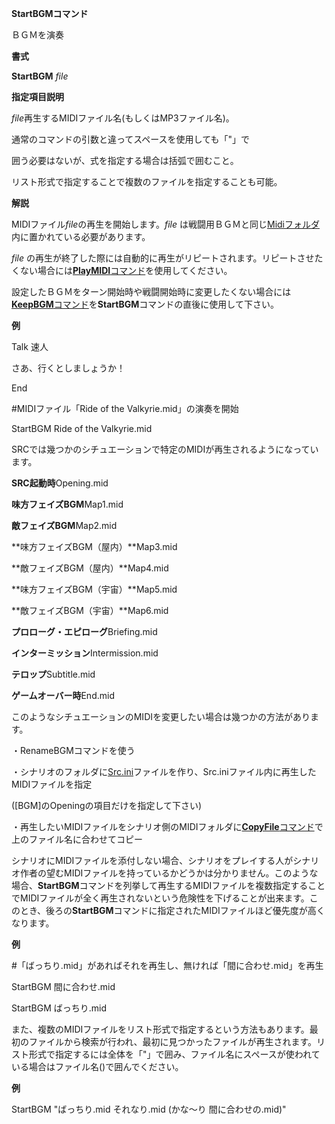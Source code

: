 **StartBGMコマンド**

ＢＧＭを演奏

**書式**

**StartBGM** *file*

**指定項目説明**

*file*再生するMIDIファイル名(もしくはMP3ファイル名)。

通常のコマンドの引数と違ってスペースを使用しても「"」で

囲う必要はないが、式を指定する場合は括弧で囲むこと。

リスト形式で指定することで複数のファイルを指定することも可能。

**解説**

MIDIファイル*file*の再生を開始します。*file* は戦闘用ＢＧＭと同じ[Midiフォルダ](Midiフォルダ.md)内に置かれている必要があります。

*file* の再生が終了した際には自動的に再生がリピートされます。リピートさせたくない場合には[**PlayMIDI**コマンド](PlayMIDIコマンド.md)を使用してください。

設定したＢＧＭをターン開始時や戦闘開始時に変更したくない場合には[**KeepBGM**コマンド](KeepBGMコマンド.md)を**StartBGM**コマンドの直後に使用して下さい。

**例**

Talk 速人

さあ、行くとしましょうか！

End

#MIDIファイル「Ride of the Valkyrie.mid」の演奏を開始

StartBGM Ride of the Valkyrie.mid

SRCでは幾つかのシチュエーションで特定のMIDIが再生されるようになっています。

**SRC起動時**Opening.mid

**味方フェイズBGM**Map1.mid

**敵フェイズBGM**Map2.mid

**味方フェイズBGM（屋内）**Map3.mid

**敵フェイズBGM（屋内）**Map4.mid

**味方フェイズBGM（宇宙）**Map5.mid

**敵フェイズBGM（宇宙）**Map6.mid

**プロローグ・エピローグ**Briefing.mid

**インターミッション**Intermission.mid

**テロップ**Subtitle.mid

**ゲームオーバー時**End.mid

このようなシチュエーションのMIDIを変更したい場合は幾つかの方法があります。

・RenameBGMコマンドを使う

・シナリオのフォルダに[Src.ini](Src.ini.md)ファイルを作り、Src.iniファイル内に再生したMIDIファイルを指定

([BGM]のOpeningの項目だけを指定して下さい)

・再生したいMIDIファイルをシナリオ側のMIDIフォルダに[**CopyFile**コマンド](CopyFileコマンド.md)で上のファイル名に合わせてコピー

シナリオにMIDIファイルを添付しない場合、シナリオをプレイする人がシナリオ作者の望むMIDIファイルを持っているかどうかは分かりません。このような場合、**StartBGM**コマンドを列挙して再生するMIDIファイルを複数指定することでMIDIファイルが全く再生されないという危険性を下げることが出来ます。このとき、後ろの**StartBGM**コマンドに指定されたMIDIファイルほど優先度が高くなります。

**例**

#「ばっちり.mid」があればそれを再生し、無ければ「間に合わせ.mid」を再生

StartBGM 間に合わせ.mid

StartBGM ばっちり.mid

また、複数のMIDIファイルをリスト形式で指定するという方法もあります。最初のファイルから検索が行われ、最初に見つかったファイルが再生されます。リスト形式で指定するには全体を「"」で囲み、ファイル名にスペースが使われている場合はファイル名()で囲んでください。

**例**

StartBGM "ばっちり.mid それなり.mid (かな～り 間に合わせの.mid)"

